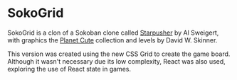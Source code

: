 # SokoGrid

SokoGrid is a clon of a Sokoban clone called [Starpusher](https://github.com/silshack/starpusher) by Al Sweigert, with graphics the [Planet Cute](http://www.lostgarden.com/2007/05/dancs-miraculously-flexible-game.html) collection and levels by David W. Skinner.

This version was created using the new CSS Grid to create the game board. Although it wasn't necessary due its low complexity, React was also used, exploring the use of React state in games.

